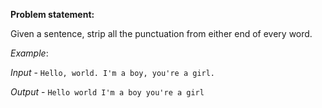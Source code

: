 **Problem statement:**  

Given a sentence, strip all the punctuation from either end of every word.  

*Example*:  

*Input* - `Hello, world. I'm a boy, you're a girl.`  

*Output* - `Hello world I'm a boy you're a girl`
